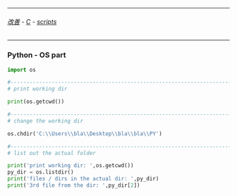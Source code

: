 

---

###### [改善](https://github.com/ttltrk/0C/blob/master/README.MD) - [C](https://github.com/ttltrk/PRG/blob/master/CODING.MD) - [scripts](https://github.com/ttltrk/PRG/blob/master/APPS.MD)

---

### Python - OS part

```python
import os

#-----------------------------------------------------------------------------
# print working dir

print(os.getcwd()) 

#-----------------------------------------------------------------------------
# change the working dir

os.chdir('C:\\Users\\bla\\Desktop\\bla\\bla\\PY')

#-----------------------------------------------------------------------------
# list out the actual folder

print('print working dir: ',os.getcwd())
py_dir = os.listdir()
print('files / dirs in the actual dir: ',py_dir)
print('3rd file from the dir: ',py_dir[2])
```
